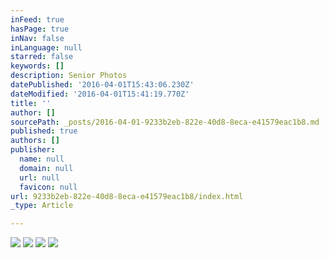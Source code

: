 ```yaml
---
inFeed: true
hasPage: true
inNav: false
inLanguage: null
starred: false
keywords: []
description: Senior Photos
datePublished: '2016-04-01T15:43:06.230Z'
dateModified: '2016-04-01T15:41:19.770Z'
title: ''
author: []
sourcePath: _posts/2016-04-01-9233b2eb-822e-40d8-8eca-e41579eac1b8.md
published: true
authors: []
publisher:
  name: null
  domain: null
  url: null
  favicon: null
url: 9233b2eb-822e-40d8-8eca-e41579eac1b8/index.html
_type: Article

---
```

![](https://the-grid-user-content.s3-us-west-2.amazonaws.com/9e97c683-3a9f-458b-8fca-95018443dd36.jpg)
![](https://the-grid-user-content.s3-us-west-2.amazonaws.com/22e257ad-8430-4def-a8b1-aa7a92c2a4a8.jpg)
![](https://the-grid-user-content.s3-us-west-2.amazonaws.com/d9101cef-456f-438f-a19c-59d784efd459.jpg)
![](https://the-grid-user-content.s3-us-west-2.amazonaws.com/d81f0eec-2206-47da-af0a-4c2560f00c3e.jpg)